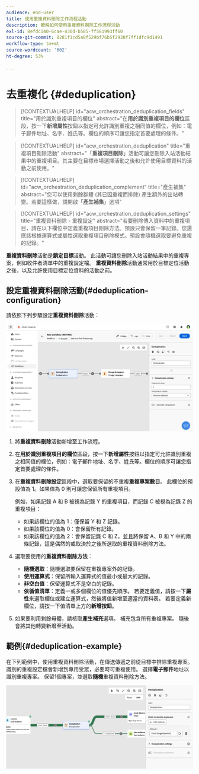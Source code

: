 ```yaml
---
audience: end-user
title: 使用重複資料刪除工作流程活動
description: 瞭解如何使用重複資料刪除工作流程活動
exl-id: 8efdc140-6cae-430d-b585-ff581993ff60
source-git-commit: 8281f1cd5a8f529bf76b5f2938f7ff1dfc9d1491
workflow-type: tm+mt
source-wordcount: '602'
ht-degree: 53%

---
```


# 去重複化 {#deduplication}

>[!CONTEXTUALHELP]
>id="acw_orchestration_deduplication_fields"
>title="用於識別重複項目的欄位"
>abstract="在&#x200B;**用於識別重複項目的欄位**&#x200B;區段，按一下&#x200B;**新增屬性**&#x200B;按鈕以指定可允許識別重複之相同值的欄位，例如：電子郵件地址、名字、姓氏等。欄位的順序可讓您指定首要處理的條件。"

>[!CONTEXTUALHELP]
>id="acw_orchestration_deduplication"
>title="重複項目刪除活動"
>abstract="「**重複項目刪除**」活動可讓您刪除入站活動結果中的重複項目。其主要在目標市場選擇活動之後和允許使用目標資料的活動之前使用。"

>[!CONTEXTUALHELP]
>id="acw_orchestration_deduplication_complement"
>title="產生補集"
>abstract="您可以使用剩餘群體 (其已因重複而排除) 產生額外的出站轉變。若要這樣做，請開啟「**產生補集**」選項"

>[!CONTEXTUALHELP]
>id="acw_orchestration_deduplication_settings"
>title="重複資料刪除 - 重複設定"
>abstract="若要刪除傳入資料中的重複項目，請在以下欄位中定義重複項目刪除方法。預設只會保留一筆記錄。您還應該根據運算式或屬性選取重複項目刪除模式。預設會隨機選取要避免重複的記錄。"

**重複資料刪除**&#x200B;活動是&#x200B;**鎖定目標**&#x200B;活動。 此活動可讓您刪除入站活動結果中的重複專案，例如收件者清單中的重複設定檔。 **重複資料刪除**&#x200B;活動通常用於目標定位活動之後，以及允許使用目標定位資料的活動之前。

## 設定重複資料刪除活動{#deduplication-configuration}

請依照下列步驟設定&#x200B;**重複資料刪除**&#x200B;活動：

![](../assets/workflow-deduplication.png)

1. 將&#x200B;**重複資料刪除**&#x200B;活動新增至工作流程。

1. 在&#x200B;**用於識別重複項目的欄位**&#x200B;區段，按一下&#x200B;**新增屬性**&#x200B;按鈕以指定可允許識別重複之相同值的欄位，例如：電子郵件地址、名字、姓氏等。欄位的順序可讓您指定首要處理的條件。

1. 在&#x200B;**重複資料刪除設定**&#x200B;區段中，選取要保留的不重複&#x200B;**重複專案數目**。 此欄位的預設值為 1。如果值為 0 則可讓您保留所有重複項目。

   例如，如果記錄 A 和 B 被視為記錄 Y 的重複項目，而記錄 C 被視為記錄 Z 的重複項目：

   * 如果該欄位的值為 1：僅保留 Y 和 Z 記錄。
   * 如果該欄位的值為 0：會保留所有記錄。
   * 如果該欄位的值為 2：會保留記錄 C 和 Z，並且將保留 A、B 和 Y 中的兩條記錄，這是偶然的或取決於之後所選取的重複資料刪除方法。

1. 選取要使用的&#x200B;**重複資料刪除方法**：

   * **隨機選取**：隨機選取要保留在重複專案外的記錄。
   * **使用運算式**：保留所輸入運算式的值最小或最大的記錄。
   * **非空白值**：保留運算式不是空白的記錄。
   * **依循值清單**：定義一或多個欄位的值優先順序。 若要定義值，請按一下&#x200B;**屬性**&#x200B;來選取欄位或建立運算式，然後將值新增至適當的資料表。 若要定義新欄位，請按一下值清單上方的&#x200B;**新增按鈕**。

1. 如果要利用剩餘母體，請核取&#x200B;**產生補充**&#x200B;選項。 補充包含所有重複專案。 隨後會將其他轉變新增至活動。

## 範例{#deduplication-example}

在下列範例中，使用重複資料刪除活動，在傳送傳遞之前從目標中排除重複專案。 識別的重複設定檔會新增到專用受眾，必要時可重複使用。 選擇&#x200B;**電子郵件**&#x200B;地址以識別重複專案。 保留1個專案，並選取&#x200B;**隨機**&#x200B;重複資料刪除方法。

![](../assets/workflow-deduplication-example.png)
